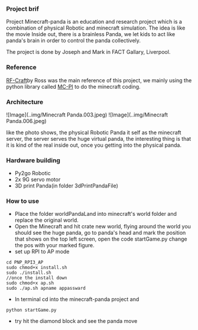 ### Project brif

Project Minecraft-panda is an education and research project which is a combination of physical Robotic and minecraft simulation. The idea is like the movie Inside out, there is a brainless Panda, we let kids to act like panda's brain in order to control the panda collectively.

The project is done by Joseph and Mark in FACT Gallary, Liverpool.

### Reference

[RF-Craft](https://github.com/cheapjack/RF-Craft)by Ross was the main reference of this project, we mainly using the python library called [MC-PI](https://github.com/martinohanlon/mcpi) to do the minecraft coding.

### Architecture
![Image](..img/Minecraft Panda.003.jpeg)
![Image](..img/Minecraft Panda.006.jpeg)

like the photo shows, the physical Robotic Panda it self as the minecraft server, the server serves the huge virtual panda, the interesting thing is that it is kind of the real inside out, once you getting into the physical panda.

### Hardware building
- Py2go Robotic
- 2x 9G servo motor
- 3D print Panda(in folder 3dPrintPandaFile)

### How to use
- Place the folder worldPandaLand into minecraft's world folder and replace the original world.
- Open the Minecraft and hit crate new world, flying around the world you should see the huge panda, go to panda's head and mark the position that shows on the top left screen, open the code startGame.py change the pos with your marked figure.
- set up RPI to AP mode

```
cd PNP_RPI3_AP
sudo chmod+x install.sh
sudo ./install.sh
//once the install down
sudo chmod+x ap.sh
sudo ./ap.sh apname appassward
```

- In terminal cd into the minecraft-panda project and 

```
python startGame.py
```

- try hit the diamond block and see the panda move


